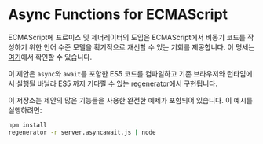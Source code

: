 # Async Functions for ECMAScript

ECMAScript에 프로미스 및 제너레이터의 도입은 ECMAScript에서 비동기 코드를 작성하기 위한 언어 수준 모델을 획기적으로 개선할 수 있는 기회를 제공합니다. 이 명세는 [여기](https://tc39.es/proposal-async-await/)에서 확인할 수 있습니다.

이 제안은 `async`와 `await`를 포함한 ES5 코드를 컴파일하고 기존 브라우저와 런타임에서 실행될 바닐라 ES5 까지 기다릴 수 있는 [regenerator](https://github.com/facebook/regenerator)에서 구현됩니다.

이 저장소는 제안의 많은 기능들을 사용한 완전한 예제가 포함되어 있습니다. 이 예시를 실행하려면:

```sh
npm install
regenerator -r server.asyncawait.js | node
```